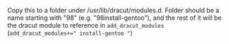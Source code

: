 Copy this to a folder under /usr/lib/dracut/modules.d. Folder should be a name starting with "98" (e.g. "98install-gentoo"),
 and the rest of it will be the dracut module to reference in `add_dracut_modules` (`add_dracut_modules+=" install-gentoo "`)
